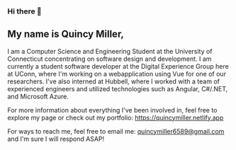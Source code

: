 ### Hi there 👋

## My name is Quincy Miller,

I am a Computer Science and Engineering Student at the University of Connecticut concentrating on software design and development.
I am currently a student software developer at the Digital Experience Group here at UConn, where I'm working on a webapplication using Vue for one of our researchers. I've also interned at Hubbell, where I worked with a team of experienced engineers and utilized technologies such as Angular, C#/.NET, and Microsoft Azure.

For more information about everything I've been involved in, feel free to explore my page or check out my portfolio: https://quincymiller.netlify.app

For ways to reach me, feel free to email me: quincymiller6589@gmail.com and I'm sure I will respond ASAP!
